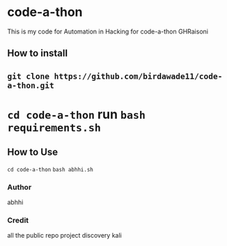 # code-a-thon
This is my code for Automation in Hacking for code-a-thon GHRaisoni
## How to install

``git clone https://github.com/birdawade11/code-a-thon.git``
----------------------
``cd code-a-thon``
run ``bash requirements.sh``
==============================================
## How to Use
``cd code-a-thon``
``bash abhhi.sh``

### Author
abhhi

### Credit 
all the public repo 
project discovery
kali
